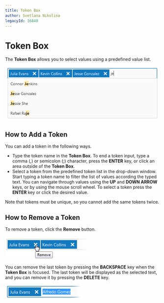 ```yaml
---
title: Token Box
author: Svetlana Nikulina
legacyId: 16840
---
```

# Token Box
The **Token Box** allows you to select values using a predefined value list.

![Token](../../images/img22734.png)

## How to Add a Token
You can add a token in the following ways.
* Type the token name in the **Token Box**. To end a token input, type a comma (,) or semicolon (;) character, press the **ENTER** key, or click an area outside of the **Token Box**.
* Select a token from the predefined token list in the drop-down window. Start typing a token name to filter the list of values according the typed text. You can navigate through values using the **UP** and **DOWN ARROW** keys, or by using the mouse scroll wheel. To select a token press the **ENTER** key or click the desired value.

Note that tokens must be unique, so you cannot add the same tokens twice.

## How to Remove a Token
To remove a token, click the **Remove** button.

![Token_RemoveButton](../../images/img22735.png)

You can remove the last token by pressing the **BACKSPACE** key when the **Token Box** is focused. The last token will be displayed as the selected text, and you can remove it by pressing the **DELETE** key.

![Token_Remove](../../images/img22736.png)